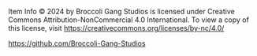 Item Info © 2024 by Broccoli Gang Studios is licensed under Creative Commons Attribution-NonCommercial 4.0 International. To view a copy of this license, visit https://creativecommons.org/licenses/by-nc/4.0/

https://github.com/Broccoli-Gang-Studios
